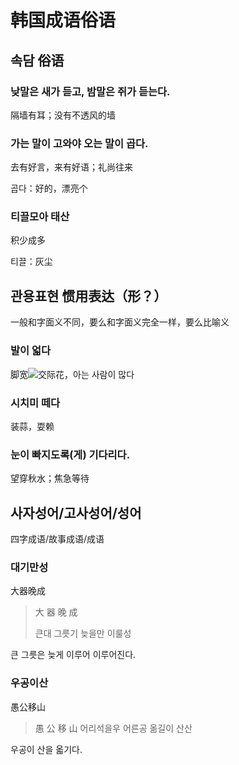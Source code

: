 # 韩国成语俗语

## 속담 俗语

### 낮말은 새가 듣고, 밤말은 쥐가 듣는다.

隔墙有耳；没有不透风的墙

### 가는 말이 고와야 오는 말이 곱다.

去有好言，来有好语；礼尚往来

곱다：好的，漂亮个

### 티끌모아 태산

积少成多

티끌：灰尘

## 관용표현 惯用表达（形？）

一般和字面义不同，要么和字面义完全一样，要么比喻义

### 발이 얿다 

脚宽![][arrow]交际花，아는 사람이 많다

### 시치미 떼다

装蒜，耍赖

### 눈이 빠지도록(게) 기다리다.

望穿秋水；焦急等待

## 사자성어/고사성어/성어

四字成语/故事成语/成语

### 대기만성

大器晚成

>大	器	晚	成
>
>큰대 	그릇기 	늦을만 	이룰성

큰 그릇은 늦게 이루어 이루어진다.

### 우공이산

愚公移山

>愚		公	移	山
>어리석을우	어른공	옮길이	산산

우공이 산을 옯기다.



[arrow]:https://math.jianshu.com/math?formula=%5Crightarrow
